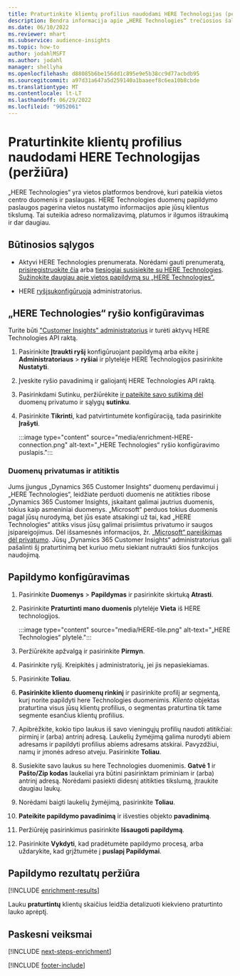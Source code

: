 ```yaml
---
title: Praturtinkite klientų profilius naudodami HERE Technologijas (peržiūra)
description: Bendra informacija apie „HERE Technologies“ trečiosios šalies papildymą.
ms.date: 06/10/2022
ms.reviewer: mhart
ms.subservice: audience-insights
ms.topic: how-to
author: jodahlMSFT
ms.author: jodahl
manager: shellyha
ms.openlocfilehash: d88085b6be156dd1c895e9e5b38cc9d77acbdb95
ms.sourcegitcommit: a97d31a647a5d259140a1baaeef8c6ea10b8cbde
ms.translationtype: MT
ms.contentlocale: lt-LT
ms.lasthandoff: 06/29/2022
ms.locfileid: "9052061"
---
```

# <a name="enrich-customer-profiles-with-here-technologies-preview"></a>Praturtinkite klientų profilius naudodami HERE Technologijas (peržiūra)

„HERE Technologies“ yra vietos platformos bendrovė, kuri pateikia vietos centro duomenis ir paslaugas. HERE Technologies duomenų papildymo paslaugos pagerina vietos nustatymo informacijos apie jūsų klientus tikslumą. Tai suteikia adreso normalizavimą, platumos ir ilgumos ištraukimą ir dar daugiau.

## <a name="prerequisites"></a>Būtinosios sąlygos

- Aktyvi HERE Technologies prenumerata. Norėdami gauti prenumeratą, [prisiregistruokite čia](https://developer.here.com/sign-up?utm_medium=referral&utm_source=Microsoft-Dynamics-CI&create=Freemium-Basic) arba [tiesiogiai susisiekite su HERE Technologies](https://developer.here.com/help?utm_medium=referral&utm_source=Microsoft-Dynamics-CI#how-can-we-help-you). [Sužinokite daugiau apie vietos papildymą su „HERE Technologies“.](https://developer.here.com/location-enrichment?cid=Dev-MicrosoftDynamics-DB-0-Dev-&utm_source=MicrosoftDynamics&utm_medium=referral&utm_campaign=Online_Dev_ReferralMicrosoft)

- HERE [ryšį](connections.md)[sukonfigūruoja](#configure-the-connection-for-here-technologies) administratorius.

## <a name="configure-the-connection-for-here-technologies"></a>„HERE Technologies“ ryšio konfigūravimas

Turite būti ["Customer Insights" administratorius](permissions.md#admin) ir turėti aktyvų HERE Technologies API raktą.

1. Pasirinkite **Įtraukti ryšį** konfigūruojant papildymą arba eikite į **Administratoriaus** > **ryšiai** ir plytelėje HERE Technologijos pasirinkite **Nustatyti**.

1. Įveskite ryšio pavadinimą ir galiojantį HERE Technologies API raktą.

1. Pasirinkdami Sutinku, peržiūrėkite [ir pateikite savo sutikimą dėl](#data-privacy-and-compliance) duomenų privatumo ir sąlygų **sutinku**.

1. Pasirinkite **Tikrinti**, kad patvirtintumėte konfigūraciją, tada pasirinkite **Įrašyti**.

   :::image type="content" source="media/enrichment-HERE-connection.png" alt-text="„HERE Technologies“ ryšio konfigūravimo puslapis.":::

### <a name="data-privacy-and-compliance"></a>Duomenų privatumas ir atitiktis

Jums įjungus „Dynamics 365 Customer Insights“ duomenų perdavimui į „HERE Technologies“, leidžiate perduoti duomenis ne atitikties ribose „Dynamics 365 Customer Insights, įskaitant galimai jautrius duomenis, tokius kaip asmeniniai duomenys. „Microsoft“ perduos tokius duomenis pagal jūsų nurodymą, bet jūs esate atsakingi už tai, kad „HERE Technologies“ atitiks visus jūsų galimai prisiimtus privatumo ir saugos įsipareigojimus. Dėl išsamesnės informacijos, žr. [„Microsoft“ pareiškimas dėl privatumo](https://go.microsoft.com/fwlink/?linkid=396732).
Jūsų „Dynamics 365 Customer Insights“ administratorius gali pašalinti šį praturtinimą bet kuriuo metu siekiant nutraukti šios funkcijos naudojimą.

## <a name="configure-the-enrichment"></a>Papildymo konfigūravimas

1. Pasirinkite **Duomenys** > **Papildymas** ir pasirinkite skirtuką **Atrasti**.

1. Pasirinkite **Praturtinti mano duomenis** plytelėje **Vieta** iš HERE technologijos.

   :::image type="content" source="media/HERE-tile.png" alt-text="„HERE Technologies“ plytelė.":::

1. Peržiūrėkite apžvalgą ir pasirinkite **Pirmyn**.

1. Pasirinkite ryšį. Kreipkitės į administratorių, jei jis nepasiekiamas.

1. Pasirinkite **Toliau**.

1. **Pasirinkite kliento duomenų rinkinį** ir pasirinkite profilį ar segmentą, kurį norite papildyti here Technologies duomenimis. *Kliento* objektas praturtina visus jūsų klientų profilius, o segmentas praturtina tik tame segmente esančius klientų profilius.

1. Apibrėžkite, kokio tipo laukus iš savo vieningųjų profilių naudoti atitikčiai: pirminį ir (arba) antrinį adresą. Laukelių žymėjimą galima nurodyti abiem adresams ir papildyti profilius abiems adresams atskirai. Pavyzdžiui, namų ir įmonės adreso atveju. Pasirinkite **Toliau**.

1. Susiekite savo laukus su here Technologies duomenimis. **Gatvė 1** ir **Pašto/Zip kodas** laukeliai yra būtini pasirinktam priminiam ir (arba) antrinį adresą. Norėdami pasiekti didesnį atitikties tikslumą, įtraukite daugiau laukų.

1. Norėdami baigti laukelių žymėjimą, pasirinkite **Toliau**.

1. **Pateikite papildymo pavadinimą** ir išvesties objekto **pavadinimą**.

1. Peržiūrėję pasirinkimus pasirinkite **Išsaugoti papildymą**.

1. Pasirinkite **Vykdyti**, kad pradėtumėte papildymo procesą, arba uždarykite, kad grįžtumėte į **puslapį Papildymai**.

## <a name="view-enrichment-results"></a>Papildymo rezultatų peržiūra

[!INCLUDE [enrichment-results](includes/enrichment-results.md)]

Lauku **praturtintų** klientų skaičius leidžia detalizuoti kiekvieno praturtinto lauko aprėptį.

## <a name="next-steps"></a>Paskesni veiksmai

[!INCLUDE [next-steps-enrichment](includes/next-steps-enrichment.md)]

[!INCLUDE [footer-include](includes/footer-banner.md)]
